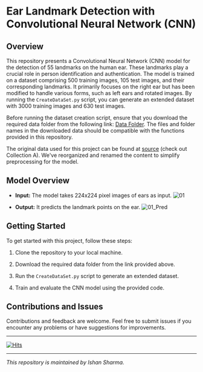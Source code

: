 # Ear Landmark Detection with Convolutional Neural Network (CNN)

## Overview

This repository presents a Convolutional Neural Network (CNN) model for the detection of 55 landmarks on the human ear. These landmarks play a crucial role in person identification and authentication. The model is trained on a dataset comprising 500 training images, 105 test images, and their corresponding landmarks. It primarily focuses on the right ear but has been modified to handle various forms, such as left ears and rotated images. By running the `CreateDataSet.py` script, you can generate an extended dataset with 3000 training images and 630 test images.

Before running the dataset creation script, ensure that you download the required data folder from the following link: [Data Folder](https://www.dropbox.com/sh/c8hizptl60lfogh/AADQN-kkuzkiP3ZcREQRxERsa?dl=0). The files and folder names in the downloaded data should be compatible with the functions provided in this repository.

The original data used for this project can be found at [source](https://ibug.doc.ic.ac.uk/resources/ibug-ears/) (check out Collection A). We've reorganized and renamed the content to simplify preprocessing for the model.

## Model Overview

- **Input:** The model takes 224x224 pixel images of ears as input.
![01](https://github.com/user-attachments/assets/a02e8a36-3bfa-47c7-8363-50f2d4777677)

- **Output:** It predicts the landmark points on the ear.
![01_Pred](https://github.com/user-attachments/assets/7e04d99a-0834-444b-af45-18942ea20a1b)



## Getting Started

To get started with this project, follow these steps:

1. Clone the repository to your local machine.

2. Download the required data folder from the link provided above.

3. Run the `CreateDataSet.py` script to generate an extended dataset.

4. Train and evaluate the CNN model using the provided code.

## Contributions and Issues

Contributions and feedback are welcome. Feel free to submit issues if you encounter any problems or have suggestions for improvements.

---

[![Hits](https://hits.seeyoufarm.com/api/count/incr/badge.svg?url=https%3A%2F%2Fgithub.com%2Fkbulutozler%2Fear-landmark-detection-with-CNN&count_bg=%2379C83D&title_bg=%23555555&icon=&icon_color=%23E7E7E7&title=hits&edge_flat=false)](https://hits.seeyoufarm.com)

---

*This repository is maintained by Ishan Sharma.*
